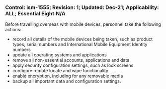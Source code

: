 ### Control: ism-1555; Revision: 1; Updated: Dec-21; Applicability: ALL; Essential Eight:N/A
<p>Before travelling overseas with mobile devices, personnel take the following actions:</p>
                  <ul>
                     <li>record all details of the mobile devices being taken, such as product types, serial numbers and International Mobile Equipment Identity numbers</li>
                     <li>update all operating systems and applications</li>
                     <li>remove all non-essential accounts, applications and data</li>
                     <li>apply security configuration settings, such as lock screens</li>
                     <li>configure remote locate and wipe functionality</li>
                     <li>enable encryption, including for any removable media</li>
                     <li>backup all important data and configuration settings.</li>
                  </ul>